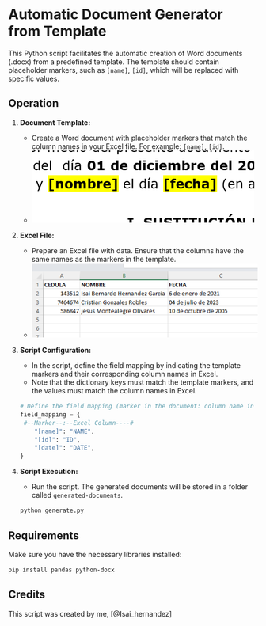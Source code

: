 # Automatic Document Generator from Template

This Python script facilitates the automatic creation of Word documents (.docx) from a predefined template. The template should contain placeholder markers, such as `[name]`, `[id]`, which will be replaced with specific values.

## Operation

1. **Document Template:**
   - Create a Word document with placeholder markers that match the column names in your Excel file. For example: `[name]`, `[id]`.
   - ![Naming Convention](images/screenShot.png)

2. **Excel File:**
   - Prepare an Excel file with data. Ensure that the columns have the same names as the markers in the template.
   - ![Excel File](images/screenShot2.png)

3. **Script Configuration:**
   - In the script, define the field mapping by indicating the template markers and their corresponding column names in Excel.
   - Note that the dictionary keys must match the template markers, and the values must match the column names in Excel.

   ```python
   # Define the field mapping (marker in the document: column name in Excel)
   field_mapping = {
    #--Marker--:--Excel Column----#
       "[name]": "NAME",
       "[id]": "ID",
       "[date]": "DATE",
   }
   ```

4. **Script Execution:**
   - Run the script. The generated documents will be stored in a folder called `generated-documents`.

   ```bash
   python generate.py
   ```

## Requirements

Make sure you have the necessary libraries installed:

```bash
pip install pandas python-docx
```

## Credits

This script was created by me, [@Isai_hernandez]
